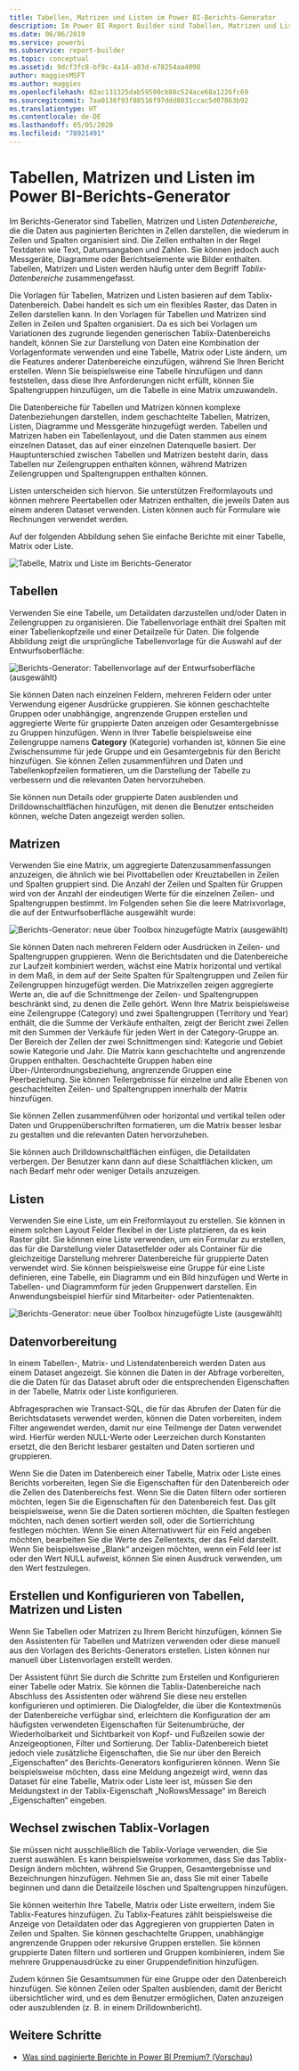 ```yaml
---
title: Tabellen, Matrizen und Listen im Power BI-Berichts-Generator
description: Im Power BI Report Builder sind Tabellen, Matrizen und Listen Datenbereiche, die die Daten aus paginierten Berichten in Zellen darstellen, die wiederum in Zeilen und Spalten organisiert sind.
ms.date: 06/06/2019
ms.service: powerbi
ms.subservice: report-builder
ms.topic: conceptual
ms.assetid: 9dcf3fc8-bf9c-4a14-a03d-e78254aa4098
author: maggiesMSFT
ms.author: maggies
ms.openlocfilehash: 02ac131325dab59590cb88c524ace68a1226fc69
ms.sourcegitcommit: 7aa0136f93f88516f97ddd8031ccac5d07863b92
ms.translationtype: HT
ms.contentlocale: de-DE
ms.lasthandoff: 05/05/2020
ms.locfileid: "78921491"
---
```

# <a name="tables-matrixes-and-lists-in-power-bi-report-builder"></a>Tabellen, Matrizen und Listen im Power BI-Berichts-Generator
 Im Berichts-Generator sind Tabellen, Matrizen und Listen *Datenbereiche*, die die Daten aus paginierten Berichten in Zellen darstellen, die wiederum in Zeilen und Spalten organisiert sind. Die Zellen enthalten in der Regel Textdaten wie Text, Datumsangaben und Zahlen. Sie können jedoch auch Messgeräte, Diagramme oder Berichtselemente wie Bilder enthalten. Tabellen, Matrizen und Listen werden häufig unter dem Begriff *Tablix-Datenbereiche* zusammengefasst.  
  
 Die Vorlagen für Tabellen, Matrizen und Listen basieren auf dem Tablix-Datenbereich. Dabei handelt es sich um ein flexibles Raster, das Daten in Zellen darstellen kann. In den Vorlagen für Tabellen und Matrizen sind Zellen in Zeilen und Spalten organisiert. Da es sich bei Vorlagen um Variationen des zugrunde liegenden generischen Tablix-Datenbereichs handelt, können Sie zur Darstellung von Daten eine Kombination der Vorlagenformate verwenden und eine Tabelle, Matrix oder Liste ändern, um die Features anderer Datenbereiche einzufügen, während Sie Ihren Bericht erstellen. Wenn Sie beispielsweise eine Tabelle hinzufügen und dann feststellen, dass diese Ihre Anforderungen nicht erfüllt, können Sie Spaltengruppen hinzufügen, um die Tabelle in eine Matrix umzuwandeln.  
  
 Die Datenbereiche für Tabellen und Matrizen können komplexe Datenbeziehungen darstellen, indem geschachtelte Tabellen, Matrizen, Listen, Diagramme und Messgeräte hinzugefügt werden. Tabellen und Matrizen haben ein Tabellenlayout, und die Daten stammen aus einem einzelnen Dataset, das auf einer einzelnen Datenquelle basiert. Der Hauptunterschied zwischen Tabellen und Matrizen besteht darin, dass Tabellen nur Zeilengruppen enthalten können, während Matrizen Zeilengruppen und Spaltengruppen enthalten können.  
  
 Listen unterscheiden sich hiervon. Sie unterstützen Freiformlayouts und können mehrere Peertabellen oder Matrizen enthalten, die jeweils Daten aus einem anderen Dataset verwenden. Listen können auch für Formulare wie Rechnungen verwendet werden.  
  
 Auf der folgenden Abbildung sehen Sie einfache Berichte mit einer Tabelle, Matrix oder Liste.  

![Tabelle, Matrix und Liste im Berichts-Generator](media/report-builder-tables-matrices-lists/report-builder-table-matrix-list.png)
  
##  <a name="tables"></a><a name="Table"></a> Tabellen  
 Verwenden Sie eine Tabelle, um Detaildaten darzustellen und/oder Daten in Zeilengruppen zu organisieren. Die Tabellenvorlage enthält drei Spalten mit einer Tabellenkopfzeile und einer Detailzeile für Daten. Die folgende Abbildung zeigt die ursprüngliche Tabellenvorlage für die Auswahl auf der Entwurfsoberfläche:  

![Berichts-Generator: Tabellenvorlage auf der Entwurfsoberfläche (ausgewählt)](media/report-builder-tables-matrices-lists/report-builder-new-table.png)
  
 Sie können Daten nach einzelnen Feldern, mehreren Feldern oder unter Verwendung eigener Ausdrücke gruppieren. Sie können geschachtelte Gruppen oder unabhängige, angrenzende Gruppen erstellen und aggregierte Werte für gruppierte Daten anzeigen oder Gesamtergebnisse zu Gruppen hinzufügen. Wenn in Ihrer Tabelle beispielsweise eine Zeilengruppe namens **Category** (Kategorie) vorhanden ist, können Sie eine Zwischensumme für jede Gruppe und ein Gesamtergebnis für den Bericht hinzufügen. Sie können Zellen zusammenführen und Daten und Tabellenkopfzeilen formatieren, um die Darstellung der Tabelle zu verbessern und die relevanten Daten hervorzuheben.  
  
 Sie können nun Details oder gruppierte Daten ausblenden und Drilldownschaltflächen hinzufügen, mit denen die Benutzer entscheiden können, welche Daten angezeigt werden sollen.  
  
##  <a name="matrixes"></a><a name="Matrix"></a> Matrizen  
 Verwenden Sie eine Matrix, um aggregierte Datenzusammenfassungen anzuzeigen, die ähnlich wie bei Pivottabellen oder Kreuztabellen in Zeilen und Spalten gruppiert sind. Die Anzahl der Zeilen und Spalten für Gruppen wird von der Anzahl der eindeutigen Werte für die einzelnen Zeilen- und Spaltengruppen bestimmt. Im Folgenden sehen Sie die leere Matrixvorlage, die auf der Entwurfsoberfläche ausgewählt wurde:  

![Berichts-Generator: neue über Toolbox hinzugefügte Matrix (ausgewählt)](media/report-builder-tables-matrices-lists/report-builder-new-matrix.png)
 
 Sie können Daten nach mehreren Feldern oder Ausdrücken in Zeilen- und Spaltengruppen gruppieren. Wenn die Berichtsdaten und die Datenbereiche zur Laufzeit kombiniert werden, wächst eine Matrix horizontal und vertikal in dem Maß, in dem auf der Seite Spalten für Spaltengruppen und Zeilen für Zeilengruppen hinzugefügt werden. Die Matrixzellen zeigen aggregierte Werte an, die auf die Schnittmenge der Zeilen- und Spaltengruppen beschränkt sind, zu denen die Zelle gehört. Wenn Ihre Matrix beispielsweise eine Zeilengruppe (Category) und zwei Spaltengruppen (Territory und Year) enthält, die die Summe der Verkäufe enthalten, zeigt der Bericht zwei Zellen mit den Summen der Verkäufe für jeden Wert in der Category-Gruppe an. Der Bereich der Zellen der zwei Schnittmengen sind: Kategorie und Gebiet sowie Kategorie und Jahr. Die Matrix kann geschachtelte und angrenzende Gruppen enthalten. Geschachtelte Gruppen haben eine Über-/Unterordnungsbeziehung, angrenzende Gruppen eine Peerbeziehung. Sie können Teilergebnisse für einzelne und alle Ebenen von geschachtelten Zeilen- und Spaltengruppen innerhalb der Matrix hinzufügen.  
  
 Sie können Zellen zusammenführen oder horizontal und vertikal teilen oder Daten und Gruppenüberschriften formatieren, um die Matrix besser lesbar zu gestalten und die relevanten Daten hervorzuheben.  
  
 Sie können auch Drilldownschaltflächen einfügen, die Detaildaten verbergen. Der Benutzer kann dann auf diese Schaltflächen klicken, um nach Bedarf mehr oder weniger Details anzuzeigen.  
  
##  <a name="lists"></a><a name="List"></a> Listen  
 Verwenden Sie eine Liste, um ein Freiformlayout zu erstellen. Sie können in einem solchen Layout Felder flexibel in der Liste platzieren, da es kein Raster gibt. Sie können eine Liste verwenden, um ein Formular zu erstellen, das für die Darstellung vieler Datasetfelder oder als Container für die gleichzeitige Darstellung mehrerer Datenbereiche für gruppierte Daten verwendet wird. Sie können beispielsweise eine Gruppe für eine Liste definieren, eine Tabelle, ein Diagramm und ein Bild hinzufügen und Werte in Tabellen- und Diagrammform für jeden Gruppenwert darstellen. Ein Anwendungsbeispiel hierfür sind Mitarbeiter- oder Patientenakten.  

![Berichts-Generator: neue über Toolbox hinzugefügte Liste (ausgewählt)](media/report-builder-tables-matrices-lists/report-builder-new-list.png)
  
##  <a name="preparing-data"></a><a name="PreparingData"></a> Datenvorbereitung  
 In einem Tabellen-, Matrix- und Listendatenbereich werden Daten aus einem Dataset angezeigt. Sie können die Daten in der Abfrage vorbereiten, die die Daten für das Dataset abruft oder die entsprechenden Eigenschaften in der Tabelle, Matrix oder Liste konfigurieren.  
  
 Abfragesprachen wie Transact-SQL, die für das Abrufen der Daten für die Berichtsdatasets verwendet werden, können die Daten vorbereiten, indem Filter angewendet werden, damit nur eine Teilmenge der Daten verwendet wird. Hierfür werden NULL-Werte oder Leerzeichen durch Konstanten ersetzt, die den Bericht lesbarer gestalten und Daten sortieren und gruppieren.  
  
 Wenn Sie die Daten im Datenbereich einer Tabelle, Matrix oder Liste eines Berichts vorbereiten, legen Sie die Eigenschaften für den Datenbereich oder die Zellen des Datenbereichs fest. Wenn Sie die Daten filtern oder sortieren möchten, legen Sie die Eigenschaften für den Datenbereich fest. Das gilt beispielsweise, wenn Sie die Daten sortieren möchten, die Spalten festlegen möchten, nach denen sortiert werden soll, oder die Sortierrichtung festlegen möchten. Wenn Sie einen Alternativwert für ein Feld angeben möchten, bearbeiten Sie die Werte des Zellentexts, der das Feld darstellt. Wenn Sie beispielsweise „Blank“ anzeigen möchten, wenn ein Feld leer ist oder den Wert NULL aufweist, können Sie einen Ausdruck verwenden, um den Wert festzulegen.  
  
##  <a name="building-and-configuring-a-table-matrix-or-list"></a><a name="BuildingConfiguringTableMatrixList"></a> Erstellen und Konfigurieren von Tabellen, Matrizen und Listen  
 Wenn Sie Tabellen oder Matrizen zu Ihrem Bericht hinzufügen, können Sie den Assistenten für Tabellen und Matrizen verwenden oder diese manuell aus den Vorlagen des Berichts-Generators erstellen. Listen können nur manuell über Listenvorlagen erstellt werden.  
  
 Der Assistent führt Sie durch die Schritte zum Erstellen und Konfigurieren einer Tabelle oder Matrix. Sie können die Tablix-Datenbereiche nach Abschluss des Assistenten oder während Sie diese neu erstellen konfigurieren und optimieren. Die Dialogfelder, die über die Kontextmenüs der Datenbereiche verfügbar sind, erleichtern die Konfiguration der am häufigsten verwendeten Eigenschaften für Seitenumbrüche, der Wiederholbarkeit und Sichtbarkeit von Kopf- und Fußzeilen sowie der Anzeigeoptionen, Filter und Sortierung. Der Tablix-Datenbereich bietet jedoch viele zusätzliche Eigenschaften, die Sie nur über den Bereich „Eigenschaften“ des Berichts-Generators konfigurieren können. Wenn Sie beispielsweise möchten, dass eine Meldung angezeigt wird, wenn das Dataset für eine Tabelle, Matrix oder Liste leer ist, müssen Sie den Meldungstext in der Tablix-Eigenschaft „NoRowsMessage“ im Bereich „Eigenschaften“ eingeben.  
  
##  <a name="changing-between-tablix-templates"></a><a name="ChangingBetweenTablixTemplates"></a> Wechsel zwischen Tablix-Vorlagen  
 Sie müssen nicht ausschließlich die Tablix-Vorlage verwenden, die Sie zuerst auswählen. Es kann beispielsweise vorkommen, dass Sie das Tablix-Design ändern möchten, während Sie Gruppen, Gesamtergebnisse und Bezeichnungen hinzufügen. Nehmen Sie an, dass Sie mit einer Tabelle beginnen und dann die Detailzeile löschen und Spaltengruppen hinzufügen.  
  
 Sie können weiterhin Ihre Tabelle, Matrix oder Liste erweitern, indem Sie Tablix-Features hinzufügen. Zu Tablix-Features zählt beispielsweise die Anzeige von Detaildaten oder das Aggregieren von gruppierten Daten in Zeilen und Spalten. Sie können geschachtelte Gruppen, unabhängige angrenzende Gruppen oder rekursive Gruppen erstellen. Sie können gruppierte Daten filtern und sortieren und Gruppen kombinieren, indem Sie mehrere Gruppenausdrücke zu einer Gruppendefinition hinzufügen.  
  
 Zudem können Sie Gesamtsummen für eine Gruppe oder den Datenbereich hinzufügen. Sie können Zeilen oder Spalten ausblenden, damit der Bericht übersichtlicher wird, und es dem Benutzer ermöglichen, Daten anzuzeigen oder auszublenden (z. B. in einem Drilldownbericht). 

## <a name="next-steps"></a>Weitere Schritte

- [Was sind paginierte Berichte in Power BI Premium? (Vorschau)](paginated-reports-report-builder-power-bi.md)
